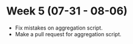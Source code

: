 # Week 5 (07-31 - 08-06)

*   Fix mistakes on aggregation script.
*   Make a pull request for aggregation script.
